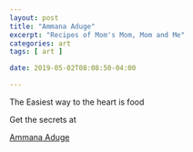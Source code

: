 ```yaml
---
layout: post
title: "Ammana Aduge"
excerpt: "Recipes of Mom's Mom, Mom and Me"
categories: art
tags: [ art ]

date: 2019-05-02T08:08:50-04:00

---
```


The Easiest way to the heart is food

Get the secrets at

[Ammana Aduge](https://slabs.tech/ammanaaduge.com/)
